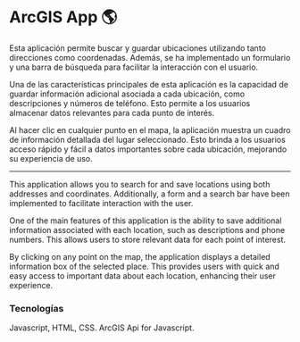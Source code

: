 ﻿# ArcGIS App :earth_americas:

Esta aplicación permite buscar y guardar ubicaciones utilizando tanto direcciones como coordenadas. Además, se ha implementado un formulario y una barra de búsqueda para facilitar la interacción con el usuario.

Una de las características principales de esta aplicación es la capacidad de guardar información adicional asociada a cada ubicación, como descripciones y números de teléfono. Esto permite a los usuarios almacenar datos relevantes para cada punto de interés.

Al hacer clic en cualquier punto en el mapa, la aplicación muestra un cuadro de información detallada del lugar seleccionado. Esto brinda a los usuarios acceso rápido y fácil a datos importantes sobre cada ubicación, mejorando su experiencia de uso.

----

This application allows you to search for and save locations using both addresses and coordinates. Additionally, a form and a search bar have been implemented to facilitate interaction with the user.

One of the main features of this application is the ability to save additional information associated with each location, such as descriptions and phone numbers. This allows users to store relevant data for each point of interest.

By clicking on any point on the map, the application displays a detailed information box of the selected place. This provides users with quick and easy access to important data about each location, enhancing their user experience.


### Tecnologías
Javascript, HTML, CSS.
ArcGIS Api for Javascript.

